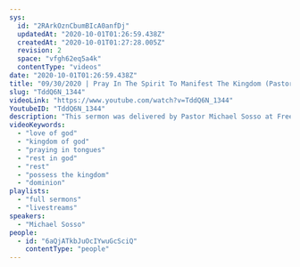 ```yaml
---
sys:
  id: "2RArkOznCbumBIcA0anfDj"
  updatedAt: "2020-10-01T01:26:59.438Z"
  createdAt: "2020-10-01T01:27:28.005Z"
  revision: 2
  space: "vfgh62eq5a4k"
  contentType: "videos"
date: "2020-10-01T01:26:59.438Z"
title: "09/30/2020 | Pray In The Spirit To Manifest The Kingdom (Pastor Mike Sosso)"
slug: "TddQ6N_1344"
videoLink: "https://www.youtube.com/watch?v=TddQ6N_1344"
YoutubeID: "TddQ6N_1344"
description: "This sermon was delivered by Pastor Michael Sosso at Freedom Fellowship Church International on September 30, 2020."
videoKeywords:
  - "love of god"
  - "kingdom of god"
  - "praying in tongues"
  - "rest in god"
  - "rest"
  - "possess the kingdom"
  - "dominion"
playlists:
  - "full sermons"
  - "livestreams"
speakers:
  - "Michael Sosso"
people:
  - id: "6aQjATkbJuOcIYwuGcSciQ"
    contentType: "people"
---
```


